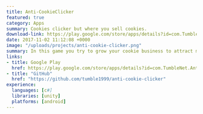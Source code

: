 ```yaml
---
title: Anti-CookieClicker
featured: true
category: Apps
summary: Cookies clicker but where you sell cookies.
download-link: https://play.google.com/store/apps/details?id=com.TumbleNet.AntiCookieClicker&hl=en
date: 2017-11-02 11:12:08 +0000
image: "/uploads/projects/anti-cookie-clicker.png"
summary: In this game you try to grow your cookie business to attract more customers and maybe even the rich.
links:
- title: Google Play
  href: https://play.google.com/store/apps/details?id=com.TumbleNet.AntiCookieClicker&hl=en
- title: "GitHub"
  href: "https://github.com/tumble1999/anti-cookie-clicker"
experience:  
  languages: [c#]
  libraries: [unity]
  platforms: [android]
---
```

